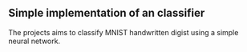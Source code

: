 ## Simple implementation of an classifier

The projects aims to classify MNIST handwritten digist using a simple neural network.